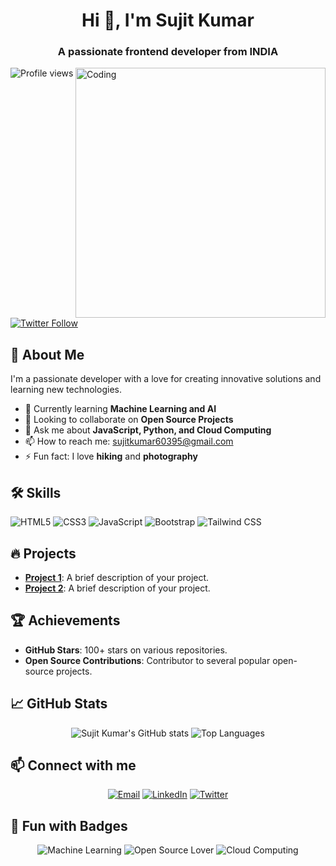 <h1 align="center">Hi 👋, I'm Sujit Kumar</h1>
<h3 align="center">A passionate frontend developer from INDIA</h3>

<img align="right" alt="Coding" width="400" src="https://cdn.dribbble.com/users/1162077/screenshots/3848914/programmer.gif">

<p align="left"> <img src="https://komarev.com/ghpvc/?username=sujitkumar-13&color=blueviolet" alt="Profile views" /> </p>

<p align="left"> 
  <a href="https://twitter.com/" target="blank">
    <img src="https://img.shields.io/twitter/follow/?logo=twitter&style=for-the-badge" alt="Twitter Follow" />
  </a> 
</p>

## 🚀 About Me
I'm a passionate developer with a love for creating innovative solutions and learning new technologies.

- 🌱 Currently learning **Machine Learning and AI**
- 👯 Looking to collaborate on **Open Source Projects**
- 💬 Ask me about **JavaScript, Python, and Cloud Computing**
- 📫 How to reach me: [sujitkumar60395@gmail.com](mailto:sujitkumar60395@gmail.com)
- ⚡ Fun fact: I love **hiking** and **photography**

## 🛠 Skills
![HTML5](https://img.shields.io/badge/HTML5-E34F26?style=for-the-badge&logo=html5&logoColor=white)
![CSS3](https://img.shields.io/badge/CSS3-1572B6?style=for-the-badge&logo=css3&logoColor=white)
![JavaScript](https://img.shields.io/badge/JavaScript-323330?style=for-the-badge&logo=javascript&logoColor=F7DF1E)
![Bootstrap](https://img.shields.io/badge/Bootstrap-563D7C?style=for-the-badge&logo=bootstrap&logoColor=white)
![Tailwind CSS](https://img.shields.io/badge/Tailwind_CSS-38B2AC?style=for-the-badge&logo=tailwind-css&logoColor=white)

## 🔥 Projects
- **[Project 1](https://github.com/sujitkumar-13/project1)**: A brief description of your project.
- **[Project 2](https://github.com/sujitkumar-13/project2)**: A brief description of your project.

## 🏆 Achievements
- **GitHub Stars**: 100+ stars on various repositories.
- **Open Source Contributions**: Contributor to several popular open-source projects.

## 📈 GitHub Stats
<p align="center">
  <img src="https://github-readme-stats.vercel.app/api?username=sujitkumar-13&show_icons=true&theme=radical" alt="Sujit Kumar's GitHub stats" />
  <img src="https://github-readme-stats.vercel.app/api/top-langs/?username=sujitkumar-13&layout=compact&theme=radical" alt="Top Languages" />
</p>

## 📫 Connect with me
<p align="center">
  <a href="mailto:sujitkumar60395@gmail.com"><img src="https://img.shields.io/badge/Email-D14836?style=for-the-badge&logo=gmail&logoColor=white" alt="Email"></a>
  <a href="https://www.linkedin.com/in/sujit-kumar-learner/" target="blank"><img src="https://img.shields.io/badge/LinkedIn-0A66C2?style=for-the-badge&logo=linkedin&logoColor=white" alt="LinkedIn"></a>
  <a href="https://twitter.com/your-profile" target="blank"><img src="https://img.shields.io/badge/Twitter-1DA1F2?style=for-the-badge&logo=twitter&logoColor=white" alt="Twitter"></a>
</p>

## 🎨 Fun with Badges
<p align="center">
  <img src="https://img.shields.io/badge/Machine%20Learning-%3CCOLOR%3E?style=for-the-badge&logo=python&logoColor=white" alt="Machine Learning">
  <img src="https://img.shields.io/badge/Open%20Source%20Lover-%3CCOLOR%3E?style=for-the-badge&logo=github&logoColor=white" alt="Open Source Lover">
  <img src="https://img.shields.io/badge/Cloud%20Computing-%3CCOLOR%3E?style=for-the-badge&logo=azuredevops&logoColor=white" alt="Cloud Computing">
</p>
